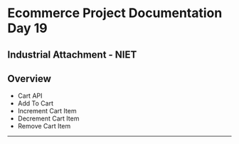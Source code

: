 # Ecommerce Project Documentation Day 19

## Industrial Attachment - NIET

## Overview

- Cart API
- Add To Cart
- Increment Cart Item
- Decrement Cart Item
- Remove Cart Item

---
